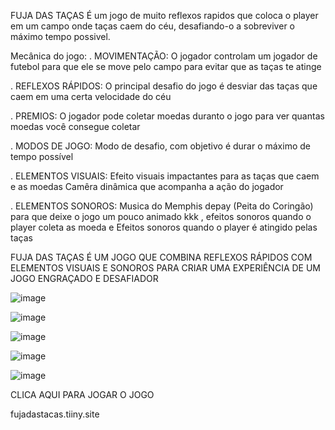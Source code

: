 FUJA DAS TAÇAS
É um jogo de muito reflexos rapidos que coloca o player em um campo onde taças caem do céu, desafiando-o a sobreviver o máximo tempo possivel.

Mecânica do jogo:
. MOVIMENTAÇÃO: O jogador controlam um jogador de futebol para que ele se move pelo campo para evitar que as taças te atinge

. REFLEXOS RÁPIDOS: O principal desafio do jogo é desviar das taças que caem em uma certa velocidade do céu

. PREMIOS: O jogador pode coletar moedas duranto o jogo para ver quantas moedas você consegue coletar

. MODOS DE JOGO: Modo de desafio, com objetivo é durar o máximo de tempo possível

. ELEMENTOS VISUAIS: Efeito visuais impactantes para as taças que caem e as moedas
  Camêra dinâmica que acompanha a ação do jogador
  
  . ELEMENTOS SONOROS: Musica do Memphis depay (Peita do Coringão) para que deixe o jogo um pouco animado kkk ,
  efeitos sonoros quando o player coleta as moeda e Efeitos sonoros quando o player é atingido pelas taças

  FUJA DAS TAÇAS É UM JOGO QUE COMBINA REFLEXOS RÁPIDOS COM ELEMENTOS VISUAIS E SONOROS PARA CRIAR UMA EXPERIÊNCIA DE UM JOGO ENGRAÇADO E DESAFIADOR

  ![image](https://github.com/user-attachments/assets/a71da95b-b3f9-4997-809d-04433448e3e3)


![image](https://github.com/user-attachments/assets/93b87626-b9ed-4493-9d52-19665dbe1b72)

![image](https://github.com/user-attachments/assets/1f0c0680-ef20-4afd-b28d-d274e2e4bd6c)

![image](https://github.com/user-attachments/assets/2e362004-0484-4d19-84cc-2970dfc405ac)

![image](https://github.com/user-attachments/assets/791cc206-cd61-4d28-a0b0-d95f9a38edbd)


CLICA AQUI PARA JOGAR O JOGO 

fujadastacas.tiiny.site


